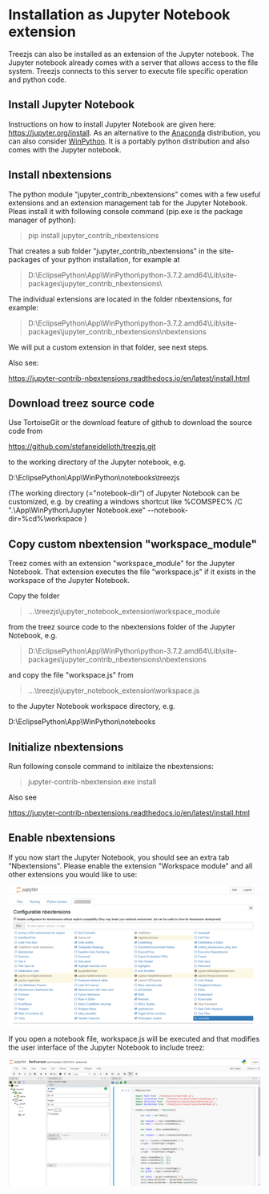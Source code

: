 # Installation as Jupyter Notebook extension

Treezjs can also be installed as an extension of the Jupyter notebook. The Jupyter notebook already
comes with a server that allows access to the file system. Treezjs connects to this server to
execute file specific operation and python code.

## Install Jupyter Notebook

Instructions on how to install Jupyter Notebook are given here: https://jupyter.org/install.
As an alternative to the [Anaconda](https://www.anaconda.com/distribution/) distribution, 
you can also consider [WinPython](https://winpython.github.io/). It is a portably python distribution and also comes
with the Jupyter notebook.

## Install nbextensions

The python module "jupyter_contrib_nbextensions" comes with a few useful extensions and an extension management tab
for the Jupyter Notebook. Pleas install it with following console command (pip.exe is the package manager of python):

>pip install jupyter_contrib_nbextensions

That creates a sub folder "jupyter_contrib_nbextensions" in the site-packages of your python installation, for example at

>D:\EclipsePython\App\WinPython\python-3.7.2.amd64\Lib\site-packages\jupyter_contrib_nbextensions\

The individual extensions are located in the folder nbextensions, for example:

>D:\EclipsePython\App\WinPython\python-3.7.2.amd64\Lib\site-packages\jupyter_contrib_nbextensions\nbextensions

We will put a custom extension in that folder, see next steps. 

Also see:

https://jupyter-contrib-nbextensions.readthedocs.io/en/latest/install.html

## Download treez source code

Use TortoiseGit or the download feature of github to download the source code from

https://github.com/stefaneidelloth/treezjs.git

to the working directory of the Jupyter notebook, e.g. 

D:\EclipsePython\App\WinPython\notebooks\treezjs

(The working directory (="notebook-dir") of Jupyter Notebook can be customized, e.g. by creating a windows shortcut like
%COMSPEC% /C ".\App\WinPython\Jupyter Notebook.exe"  --notebook-dir=%cd%\workspace
)

## Copy custom nbextension "workspace_module"

Treez comes with an extension "workspace_module" for the Jupyter Notebook. That extension
executes the file "workspace.js" if it exists in the workspace of the Jupyter Notebook.

Copy the folder 

>...\treezjs\jupyter_notebook_extension\workspace_module

from the treez source code to the nbextensions folder of the Jupyter Notebook, e.g.

>D:\EclipsePython\App\WinPython\python-3.7.2.amd64\Lib\site-packages\jupyter_contrib_nbextensions\nbextensions

and copy the file "workspace.js" from 

>...\treezjs\jupyter_notebook_extension\workspace.js

to the Jupyter Notebook workspace directory, e.g. 

D:\EclipsePython\App\WinPython\notebooks


## Initialize nbextensions

Run following console command to initilaize the nbextensions:

>jupyter-contrib-nbextension.exe install 

Also see

https://jupyter-contrib-nbextensions.readthedocs.io/en/latest/install.html

## Enable nbextensions

If you now start the Jupyter Notebook, you should see an extra tab "Nbextensions".
Please enable the extension "Workspace module" and all other extensions you would like to use:

![Nbextensions](https://raw.githubusercontent.com/stefaneidelloth/treezjs/master/doc/images/jupyter_nbextensions_tab.png)

If you open a notebook file, workspace.js will be executed and that modifies the user interface of the Jupyter Notebook to include treez:

![Nbextensions](https://raw.githubusercontent.com/stefaneidelloth/treezjs/master/doc/images/jupyter_treez_views.png)

